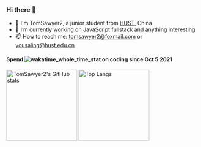 ### Hi there 👋

<!--
**TomSawyer2/TomSawyer2** is a ✨ _special_ ✨ repository because its `README.md` (this file) appears on your GitHub profile.

Here are some ideas to get you started:

- 🔭 I’m currently working on ...
- 🌱 I’m currently learning ...
- 👯 I’m looking to collaborate on ...
- 🤔 I’m looking for help with ...
- 💬 Ask me about ...
- 📫 How to reach me: ...
- 😄 Pronouns: ...
- ⚡ Fun fact: ...
-->

- 💬 I'm TomSawyer2, a junior student from [HUST](https://www.hust.edu.cn/), China
- 🌱 I’m currently working on JavaScript fullstack and anything interesting
- 📫 How to reach me: tomsawyer2@foxmail.com or yousaling@hust.edu.cn

<h4>Spend <img src="https://wakatime.com/badge/user/080678ef-f627-4d0e-9308-3c75228698b2.svg" alt="wakatime_whole_time_stat" /> on coding since Oct 5 2021</h4>

<img src="https://github-readme-stats.vercel.app/api?username=TomSawyer2&theme=buefy&show_icons=true&count_private=true&include_all_commits=true&role=OWNER,ORGANIZATION_MEMBER,COLLABORATOR" alt="TomSawyer2's GitHub stats" height="185px" /> <img src="https://github-readme-stats.vercel.app/api/top-langs/?username=TomSawyer2&layout=compact&langs_count=8&theme=buefy&role=OWNER,COLLABORATOR" alt="Top Langs" height="185px" />
